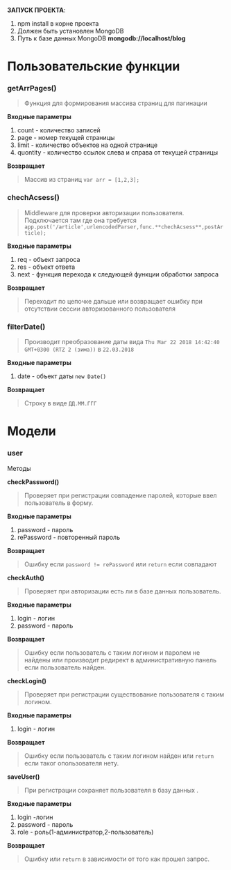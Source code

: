**ЗАПУСК ПРОЕКТА**:

1. npm install в корне проекта
2. Должен быть установлен MongoDB
2. Путь к базе данных MongoDB **mongodb://localhost/blog**

# Пользовательские функции

### getArrPages()

> Функция для формирования массива страниц для пагинации

**Входные параметры**

1. count - количество записей
2. page - номер текущей страницы
3. limit - количество объектов на одной странице
4. quontity - количество ссылок слева и справа от текущей страницы

**Возвращает**
> Массив из страниц `var arr = [1,2,3];`

### chechAcsess()

> Middleware для проверки авторизации пользователя. Подключается там где она требуется `app.post('/article',urlencodedParser,func.**chechAcsess**,postArticle);`

**Входные параметры**

1. req - объект запроса
2. res - объект ответа
3. next - функция перехода к следующей функции обработки запроса

**Возвращает**
> Переходит по цепочке дальше или возвращает ошибку при отсутствии сессии авторизованного пользователя

### filterDate()

> Производит преобразование даты вида `Thu Mar 22 2018 14:42:40 GMT+0300 (RTZ 2 (зима))` в `22.03.2018` 

**Входные параметры**

1. date - объект даты `new Date()`

**Возвращает**
> Строку в виде `ДД.ММ.ГГГ`

# Модели

### user

Методы

**checkPassword()**

> Проверяет при регистрации совпадение паролей, которые ввел пользователь в форму.

**Входные параметры**

1. password - пароль
2. rePassword - повторенный пароль

**Возвращает**
> Ошибку если `password != rePassword` или `return` если совпадают

**checkAuth()**

> Проверяет при авторизации есть ли в базе данных пользователь.

**Входные параметры**

1. login - логин
2. password - пароль

**Возвращает**
> Ошибку если пользователь с таким логином и паролем не найдены или производит редирект в административную панель если пользователь найден.

**checkLogin()**

> Проверяет при регистрации существование пользователя с таким логином.

**Входные параметры**

1. login - логин

**Возвращает**
> Ошибку если пользователь с таким логином найден или `return` если таког опользователя нету.

**saveUser()**

> При регистрации сохраняет пользователя в базу данных .

**Входные параметры**

1. login -логин
2. password - пароль
3. role - роль(1-администратор,2-пользователь)

**Возвращает**
> Ошибку или `return` в зависимости от того как прошел запрос.



